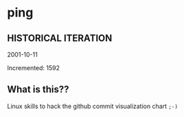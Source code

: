 # ping

## HISTORICAL ITERATION
2001-10-11

Incremented: 1592

## What is this?? 
Linux skills to hack the github commit visualization chart `;-)`
